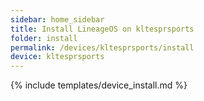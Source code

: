 ```yaml
---
sidebar: home_sidebar
title: Install LineageOS on kltesprsports
folder: install
permalink: /devices/kltesprsports/install
device: kltesprsports
---
```

{% include templates/device_install.md %}
